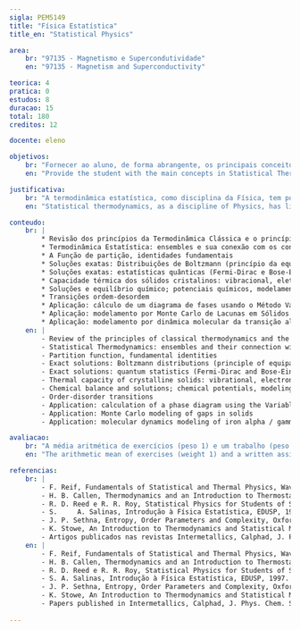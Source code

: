 ```yaml
---
sigla: PEM5149
title: "Física Estatística"
title_en: "Statistical Physics"

area:
    br: "97135 - Magnetismo e Supercondutividade"
    en: "97135 - Magnetism and Superconductivity"

teorica: 4
pratica: 0
estudos: 8
duracao: 15
total: 180
creditos: 12

docente: eleno

objetivos:
    br: "Fornecer ao aluno, de forma abrangente, os principais conceitos de Termodinâmica Estatística orientados a materiais. Após uma revisão dos conceitos fundamentais de Termodinâmica Clássica, são tratados os fundamentos teóricos da Física Estatística e sua aplicação a propriedades de materiais, tais como modelamento da capacidade térmica, de soluções sólidas e do ordenamento químico-magnético. Durante todo o curso, será adotada uma abordagem moderna, com a utilização contextualizada de métodos tradicionais da área, como Monte Carlo, Dinâmica Molecular e Variacional de Clusters (CVM), na forma de exemplos de aplicação. A disciplina abordará também o cálculo por primeiros princípios de propriedades termoquímicas de materiais, como diagramas de fases ou capacidades térmicas de compostos."
    en: "Provide the student with the main concepts in Statistical Thermodynamics oriented to materials. After a review of the fundamental concepts of Classical Thermodynamics, the theoretical foundations of Statistical Physics and their application to material properties, such as modeling of thermal capacity, solid solutions and chemical-magnetic ordering, are treated. Throughout the course, a modern approach will be adopted, with the contextualized use of traditional methods in the area, such as Monte Carlo, Molecular Dynamics and Cluster Variation (CVM), in the form of application examples. The course will also address the calculation by first principles of thermochemical properties of materials, such as phase diagrams or thermal capacities of compounds."

justificativa:
    br: "A termodinâmica estatística, como disciplina da Física, tem pouco mais de uma século de existência, tendo se desenvolvido a partir do arcabouço criado por Josiah Willard Gibbs e por Ludwig Boltzmann no final do século XIX, completada por trabalhos seminais de Planck, Einstein, Debye, Bohr, entre outros pioneiros da física do início do século XX. Sua popularização na Engenharia, entretanto, se deu a partir da década de 1980 com a disseminação de computadores pessoais. Hoje em dia a Mecânica Estatística dá a fundamentação teórica de inúmeros modelos usados na engenharia para investigar propriedades de materiais. A disciplina busca desenvolver esses fundamentos teóricos lançando mão de exemplos de cálculos pelo Método de Monte Carlo, pelo Método Variacional de Clusters e pelo Método de Dinâmica molecular, discutindo tópicos como funções de partição, fenômenos críticos e potenciais termodinâmicos de uma forma concreta."
    en: "Statistical thermodynamics, as a discipline of Physics, has little more than a century of existence, having developed from the framework created by Josiah Willard Gibbs and Ludwig Boltzmann at the end of the 19th century, completed by seminal works by Planck, Einstein, Debye , Bohr, among other early 20th century physics pioneers. Its popularization in Engineering, however, occurred in the 1980s with the spread of personal computers. Nowadays Statistical Mechanics provides the theoretical foundation for numerous models used in engineering to investigate material properties. The course seeks to develop these theoretical foundations using examples of calculations using the Monte Carlo Method, the Cluster Variation Method and the Molecular Dynamics Method, discussing topics such as partition functions, critical phenomena and thermodynamic potentials in a concrete way."

conteudo:
    br: | 
        * Revisão dos princípios da Termodinâmica Clássica e o princípio da maximização da entropia
        * Termodinâmica Estatística: ensembles e sua conexão com os conceitos de sistemas isolados, fechados e abertos
        * A Função de partição, identidades fundamentais
        * Soluções exatas: Distribuições de Boltzmann (princípio da equipartição da energia)
        * Soluções exatas: estatísticas quânticas (Fermi-Dirac e Bose-Einstein), supercondutividade, superfluidez e outros fenômenos críticos
        * Capacidade térmica dos sólidos cristalinos: vibracional, eletrônica e magnética, modelos de Einstein e Debye.
        * Soluções e equilíbrio químico; potenciais químicos, modelamento de diagramas de fases
        * Transições ordem-desordem
        * Aplicação: cálculo de um diagrama de fases usando o Método Variacional de Clusters e dados obtidos por primeiros princípios
        * Aplicação: modelamento por Monte Carlo de Lacunas em Sólidos
        * Aplicação: modelamento por dinâmica molecular da transição alfa/gama do ferro
    en: |
        - Review of the principles of classical thermodynamics and the principle of maximum entropy
        - Statistical Thermodynamics: ensembles and their connection with the concepts of isolated, closed and open systems
        - Partition function, fundamental identities
        - Exact solutions: Boltzmann distributions (principle of equipartition of energy)
        - Exact solutions: quantum statistics (Fermi-Dirac and Bose-Einstein), superconductivity, superfluidity and other critical phenomena
        - Thermal capacity of crystalline solids: vibrational, electronic and magnetic, models by Einstein and Debye.
        - Chemical balance and solutions; chemical potentials, modeling phase diagrams
        - Order-disorder transitions
        - Application: calculation of a phase diagram using the Variable Cluster Method and data obtained by first principles
        - Application: Monte Carlo modeling of gaps in solids
        - Application: molecular dynamics modeling of iron alpha / gamma transition

avaliacao:
    br: "A média aritmética de exercícios (peso 1) e um trabalho (peso 2), deve ser igual ou superior a  5, numa escala de 0 a 10."
    en: "The arithmetic mean of exercises (weight 1) and a written assignment (weight 2) must be equal to or greater than 5, on a scale from 0 to 10."

referencias:
    br: |
        - F. Reif, Fundamentals of Statistical and Thermal Physics, Waveland, 1965 (reissued 2009).
        - H. B. Callen, Thermodynamics and an Introduction to Thermostatistics, 2nd ed, Wiley, 1985.
        - R. D. Reed e R. R. Roy, Statistical Physics for Students of Science and Engineering, Dover, 1995.
        - S.     A. Salinas, Introdução à Física Estatística, EDUSP, 1997.
        - J. P. Sethna, Entropy, Order Parameters and Complexity, Oxford University Press, 2006.
        - K. Stowe, An Introduction to Thermodynamics and Statistical Mechanics, 2nd ed, Cambridge University Press, 2007.
        - Artigos publicados nas revistas Intermetallics, Calphad, J. Phys. Chem. Solids, entre outras.
    en: |
        - F. Reif, Fundamentals of Statistical and Thermal Physics, Waveland, 1965 (reissued 2009).
        - H. B. Callen, Thermodynamics and an Introduction to Thermostatistics, 2nd ed, Wiley, 1985.
        - R. D. Reed e R. R. Roy, Statistical Physics for Students of Science and Engineering, Dover, 1995.
        - S. A. Salinas, Introdução à Física Estatística, EDUSP, 1997.
        - J. P. Sethna, Entropy, Order Parameters and Complexity, Oxford University Press, 2006.
        - K. Stowe, An Introduction to Thermodynamics and Statistical Mechanics, 2nd ed, Cambridge University Press, 2007.
        - Papers published in Intermetallics, Calphad, J. Phys. Chem. Solids, among other journals.
  
---
```

